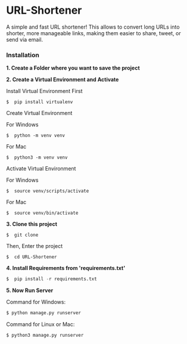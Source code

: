 
# URL-Shortener

A simple and fast URL shortener! This allows to convert long URLs into shorter, more manageable links, making them easier to share, tweet, or send via email.

### Installation
**1. Create a Folder where you want to save the project**

**2. Create a Virtual Environment and Activate**

Install Virtual Environment First
```
$  pip install virtualenv
```

Create Virtual Environment

For Windows
```
$  python -m venv venv
```
For Mac
```
$  python3 -m venv venv
```

Activate Virtual Environment

For Windows
```
$  source venv/scripts/activate
```

For Mac
```
$  source venv/bin/activate
```

**3. Clone this project**

```
$  git clone 
```

Then, Enter the project
```
$  cd URL-Shortener
```

**4. Install Requirements from 'requirements.txt'**
```python
$  pip install -r requirements.txt
```

**5. Now Run Server**

Command for Windows:
```python
$ python manage.py runserver
```

Command for Linux or Mac:
```python
$ python3 manage.py runserver
```
